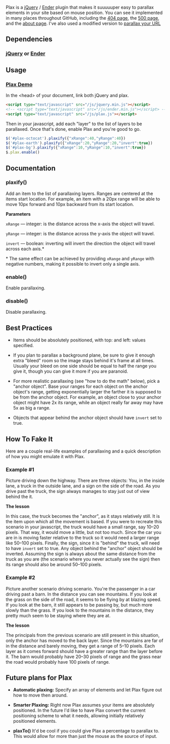 Plax is a [jQuery](http://jquery.com) / [Ender](http://ender.no.de) plugin that makes it suuuuuper easy to parallax elements in your site based on mouse position. You can see it implemented in many places throughout GitHub, including the [404 page](http://www.github.com/404), the [500 page](http://www.github.com/500), and the [about page](http://www.github.com/about). I've also used a modified version to [parallax your URL](http://cameronmcefee.com/parallax-url/)


## Dependencies

### [jQuery](http://jquery.com/) or [Ender](http://ender.no.de/) ###


## Usage

### [Plax Demo](http://www.cameronmcefee.com/plax-demo)

In the &lt;head&gt; of your document, link both jQuery and plax.

```html
<script type="text/javascript" src="/js/jquery.min.js"></script>
<!-- <script type="text/javascript" src="/js/ender.min.js"></script> -->
<script type="text/javascript" src="/js/plax.js"></script>
```

Then in your javascript, add each "layer" to the list of layers to be parallaxed. Once that's done, enable Plax and you're good to go.

```javascript
$('#plax-octocat').plaxify({"xRange":40,"yRange":40})
$('#plax-earth').plaxify({"xRange":20,"yRange":20,"invert":true})
$('#plax-bg').plaxify({"xRange":10,"yRange":10,"invert":true})
$.plax.enable()
```


## Documentation

### plaxify()

Add an item to the list of parallaxing layers. Ranges are centered at the items start location. For example, an item with a 20px range will be able to move 10px forward and 10px backward from its start location.

__Parameters__

`xRange` &mdash; integer: is the distance across the x-axis the object will travel.

`yRange` &mdash; integer: is the distance across the y-axis the object will travel.

`invert` &mdash; boolean: inverting will invert the direction the object will travel across each axis.*

\* The same effect can be achieved by providing `xRange` and `yRange` with negative numbers, making it possible to invert only a single axis.

### enable()

Enable parallaxing.

### disable()

Disable parallaxing.


## Best Practices

- Items should be absolutely positioned, with top: and left: values specified.

- If you plan to parallax a background plane, be sure to give it enough extra "bleed" room so the image stays behind it's frame at all times. Usually your bleed on one side should be equal to half the range you give it, though you can give it more if you are paranoid.

- For more realistic parallaxing (see "how to do the math" below), pick a "anchor object". Base your ranges for each object on the anchor object's range, getting exponentially larger the farther it is supposed to be from the anchor object. For example, an object close to your anchor object might have 2x its range, while an object really far away may have 5x as big a range.

- Objects that appear behind the anchor object should have `invert` set to true.


## How To Fake It

Here are a couple real-life examples of parallaxing and a quick description of how you might emulate it with Plax.

### Example #1

Picture driving down the highway. There are three objects: You, in the inside lane, a truck in the outside lane, and a sign on the side of the road. As you drive past the truck, the sign always manages to stay just out of view behind the it.

__The lesson__

In this case, the truck becomes the "anchor", as it stays relatively still. It is the item upon which all the movement is based. If you were to recreate this scenario in your javascript, the truck would have a small range, say 10&ndash;20 pixels. That way, it would move a little, but not too much. Since the car you are in is moving faster relative to the truck so it would need a larger range like 50&ndash;100 pixels. Finally, the sign, since it is "behind" the truck, will need to have `invert` set to true. Any object behind the "anchor" object should be inverted. Assuming the sign is always about the same distance from the truck as you are (the scenario where you never actually see the sign) then its range should also be around 50&ndash;100 pixels.


### Example #2

Picture another scenario driving scenario. You're the passenger in a car driving past a barn. In the distance you can see mountains. If you look at the grass on the side of the road, it seems to be flying by at blazing speed. If you look at the barn, it still appears to be passing by, but much more slowly than the grass. If you look to the mountains in the distance, they pretty much seem to be staying where they are at.

__The lesson__

The principals from the previous scenario are still present in this situation, only the anchor has moved to the back layer. Since the mountains are far of in the distance and barely moving, they get a range of 5&ndash;10 pixels. Each layer as it comes forward should have a greater range than the layer before it. The barn would probably have 20&ndash;30 pixels of range and the grass near the road would probably have 100 pixels of range.


## Future plans for Plax

- __Automatic plaxing:__ Specify an array of elements and let Plax figure out how to move then around.

- __Smarter Plaxing:__ Right now Plax assumes your items are absolutely positioned. In the future I'd like to have Plax convert the current positioning scheme to what it needs, allowing initially relatively positioned elements.

- __plaxTo()__ It'd be cool if you could give Plax a percentage to parallax to. This would allow for more than just the mouse as the source of input.